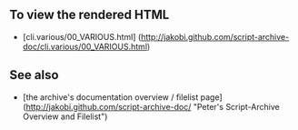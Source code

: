 To view the rendered HTML
-------------------------

* [cli.various/00_VARIOUS.html]
  (http://jakobi.github.com/script-archive-doc/cli.various/00_VARIOUS.html)


See also
--------

* [the archive's documentation overview / filelist page]
  (http://jakobi.github.com/script-archive-doc/
  "Peter's Script-Archive Overview and Filelist")


